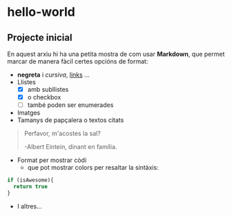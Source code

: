 # hello-world
## Projecte inicial

En aquest arxiu hi ha una petita mostra de com usar **Markdown**, que permet marcar de manera fàcil certes opcións de format:
* **negreta** i *cursiva*, [links](https://rawgit.com/) ...
* Llistes
  - [x] amb subllistes
  - [x] o checkbox
  - [ ] també poden ser enumerades
* Imatges
* Tamanys de papçalera o textos citats
> Perfavor, m'acostes la sal?
>
> -Albert Eintein, dinant en família.
* Format per mostrar còdi
  - que pot mostrar colors per resaltar la sintàxis:
```javascript
if (isAwesome){
  return true
}
```
* I altres...
